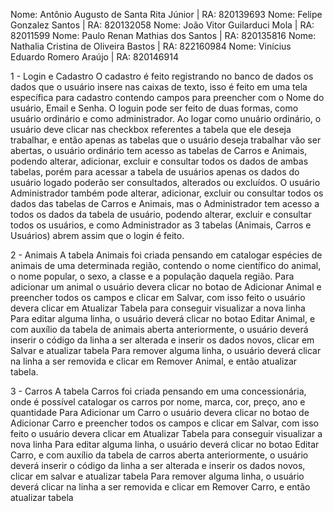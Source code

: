 Nome: Antônio Augusto de Santa Rita Júnior | RA: 820139693 
Nome: Felipe Gonzalez Santos | RA: 820132058 
Nome: João Vitor Guilarduci Mola | RA: 82011599 
Nome: Paulo Renan Mathias dos Santos | RA: 820135816 
Nome: Nathalia Cristina de Oliveira Bastos | RA: 822160984 
Nome: Vinícius Eduardo Romero Araújo | RA: 820146914

1 - Login e Cadastro O cadastro é feito registrando no banco de dados os dados que o usuário insere nas caixas de texto, isso é feito em uma tela específica para cadastro contendo campos para preencher com o Nome do usuário, Email e Senha. O loguin pode ser feito de duas formas, como usuário ordinário e como administrador. Ao logar como unuário ordinário, o usuário deve clicar nas checkbox referentes a tabela que ele deseja trabalhar, e então apenas as tabelas que o usuário deseja trabalhar vão ser abertas, o usuário ordinário tem acesso as tabelas de Carros e Animais, podendo alterar, adicionar, excluir e consultar todos os dados de ambas tabelas, porém para acessar a tabela de usuários apenas os dados do usuário logado poderão ser consultados, alterados ou excluídos. O usuário Administrador também pode alterar, adicionar, excluir ou consultar todos os dados das tabelas de Carros e Animais, mas o Administrador tem acesso a todos os dados da tabela de usuário, podendo alterar, excluir e consultar todos os usuários, e como Administrador as 3 tabelas (Animais, Carros e Usuários) abrem assim que o login é feito.

2 - Animais A tabela Animais foi criada pensando em catalogar espécies de animais de uma determinada região, contendo o nome científico do animal, o nome popular, o sexo, a classe e a população daquela região. Para adicionar um animal o usuário devera clicar no botao de Adicionar Animal e preencher todos os campos e clicar em Salvar, com isso feito o usuário devera clicar em Atualizar Tabela para conseguir visualizar a nova linha Para editar alguma linha, o usuário deverá clicar no botao Editar Animal, e com auxílio da tabela de animais aberta anteriormente, o usuário deverá inserir o código da linha a ser alterada e inserir os dados novos, clicar em Salvar e atualizar tabela Para remover alguma linha, o usuário deverá clicar na linha a ser removida e clicar em Remover Animal, e então atualizar tabela.

3 - Carros A tabela Carros foi criada pensando em uma concessionária, onde é possível catalogar os carros por nome, marca, cor, preço, ano e quantidade Para Adicionar um Carro o usuário devera clicar no botao de Adicionar Carro e preencher todos os campos e clicar em Salvar, com isso feito o usuário devera clicar em Atualizar Tabela para conseguir visualizar a nova linha Para editar alguma linha, o usuário deverá clicar no botao Editar Carro, e com auxílio da tabela de carros aberta anteriormente, o usuário deverá inserir o código da linha a ser alterada e inserir os dados novos, clicar em salvar e atualizar tabela Para remover alguma linha, o usuário deverá clicar na linha a ser removida e clicar em Remover Carro, e então atualizar tabela
